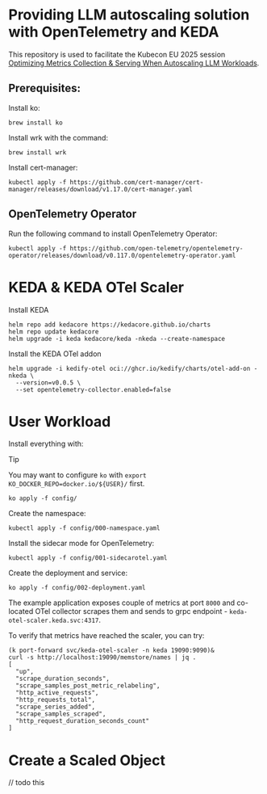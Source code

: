 # Providing LLM autoscaling solution with OpenTelemetry and KEDA

This repository is used to facilitate the Kubecon EU 2025 session [Optimizing Metrics Collection & Serving When Autoscaling LLM Workloads](https://kccnceu2025.sched.com/event/1txI4/optimizing-metrics-collection-serving-when-autoscaling-llm-workloads-vincent-hou-bloomberg-jiri-kremser-kedifyio?iframe=no).

## Prerequisites:

Install ko:

```
brew install ko
```

Install wrk with the command:

```
brew install wrk
```

Install cert-manager:

```
kubectl apply -f https://github.com/cert-manager/cert-manager/releases/download/v1.17.0/cert-manager.yaml
```

## OpenTelemetry Operator

Run the following command to install OpenTelemetry Operator:

```
kubectl apply -f https://github.com/open-telemetry/opentelemetry-operator/releases/download/v0.117.0/opentelemetry-operator.yaml
```

# KEDA & KEDA OTel Scaler
Install KEDA

```
helm repo add kedacore https://kedacore.github.io/charts
helm repo update kedacore
helm upgrade -i keda kedacore/keda -nkeda --create-namespace
```

Install the KEDA OTel addon

```
helm upgrade -i kedify-otel oci://ghcr.io/kedify/charts/otel-add-on -nkeda \
  --version=v0.0.5 \
  --set opentelemetry-collector.enabled=false
```

# User Workload
Install everything with:

> [!TIP]
> You may want to configure `ko` with `export KO_DOCKER_REPO=docker.io/${USER}/` first.

```
ko apply -f config/
```

Create the namespace:

```
kubectl apply -f config/000-namespace.yaml
```

Install the sidecar mode for OpenTelemetry:

```
kubectl apply -f config/001-sidecarotel.yaml
```

Create the deployment and service:

```
ko apply -f config/002-deployment.yaml
```

The example application exposes couple of metrics at port `8000` and co-located OTel collector scrapes them and sends to grpc endpoint - `keda-otel-scaler.keda.svc:4317`.

To verify that metrics have reached the scaler, you can try:

```
(k port-forward svc/keda-otel-scaler -n keda 19090:9090)&
curl -s http://localhost:19090/memstore/names | jq .
[
  "up",
  "scrape_duration_seconds",
  "scrape_samples_post_metric_relabeling",
  "http_active_requests",
  "http_requests_total",
  "scrape_series_added",
  "scrape_samples_scraped",
  "http_request_duration_seconds_count"
]
```

# Create a Scaled Object

// todo this